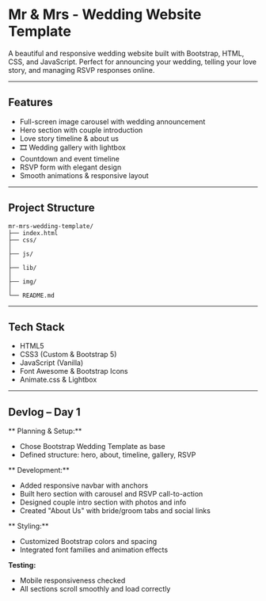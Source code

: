 #  Mr & Mrs - Wedding Website Template

A beautiful and responsive wedding website built with Bootstrap, HTML, CSS, and JavaScript. Perfect for announcing your wedding, telling your love story, and managing RSVP responses online.

---

##  Features

* Full-screen image carousel with wedding announcement
* Hero section with couple introduction
*  Love story timeline & about us
* 🎞 Wedding gallery with lightbox
*  Countdown and event timeline
* RSVP form with elegant design
*  Smooth animations & responsive layout

---

##  Project Structure

```
mr-mrs-wedding-template/
├── index.html
├── css/
│  
├── js/
│  
├── lib/
│   
├── img/
│  
└── README.md
```

---

##  Tech Stack

* HTML5
* CSS3 (Custom & Bootstrap 5)
* JavaScript (Vanilla)
* Font Awesome & Bootstrap Icons
* Animate.css & Lightbox

---

##  Devlog – Day 1

** Planning & Setup:**

* Chose Bootstrap Wedding Template as base
* Defined structure: hero, about, timeline, gallery, RSVP

** Development:**

* Added responsive navbar with anchors
* Built hero section with carousel and RSVP call-to-action
* Designed couple intro section with photos and info
* Created "About Us" with bride/groom tabs and social links

** Styling:**

* Customized Bootstrap colors and spacing
* Integrated font families and animation effects

**Testing:**

* Mobile responsiveness checked
* All sections scroll smoothly and load correctly

